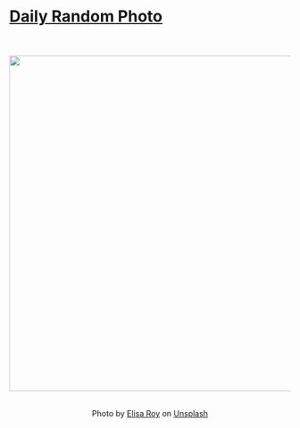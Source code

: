 # [Daily Random Photo](https://www.dailyrandomphoto.com/)

<div align="center">
  <br>
  <br>
  <a href="https://www.dailyrandomphoto.com/p/2024/2024-11-22/"><img src="https://images.unsplash.com/photo-1730462826088-ef07f32b2629?crop=entropy&cs=tinysrgb&fit=max&fm=jpg&ixid=M3w3NzUwOHwwfDF8cmFuZG9tfHx8fHx8fHx8MTczMjIzNjE0NXw&ixlib=rb-4.0.3&q=80&w=1080" width="600px"></a>
  <br>
  <br>
  <p class="has-text-grey">Photo by <a href="https://unsplash.com/@_elisaroy_?utm_source=Daily%20Random%20Photo&amp;utm_medium=referral" target="_blank" rel="noopener noreferrer">Elisa Roy</a> on <a href="https://unsplash.com/photos/a-boat-floating-on-top-of-a-large-body-of-water-_cGAEXcqnY0?utm_source=Daily%20Random%20Photo&amp;utm_medium=referral" target="_blank" rel="noopener noreferrer">Unsplash</a></p>
</div>
